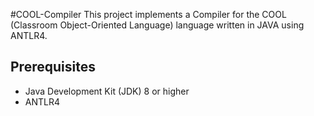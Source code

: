 #COOL-Compiler
This project implements a Compiler for the COOL (Classroom Object-Oriented Language) language written in JAVA using ANTLR4.


## Prerequisites
- Java Development Kit (JDK) 8 or higher
- ANTLR4

